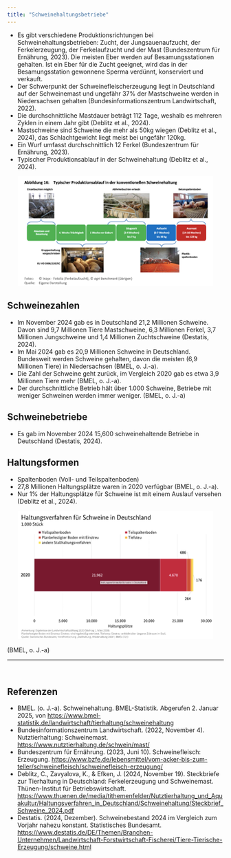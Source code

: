 ```yaml
---
title: "Schweinehaltungsbetriebe"
---
```



- Es gibt verschiedene Produktionsrichtungen bei Schweinehaltungsbetrieben: Zucht, der Jungsauenaufzucht, der Ferkelerzeugung, der Ferkelaufzucht und der Mast (Bundeszentrum für Ernährung, 2023). Die meisten Eber werden auf Besamungsstationen gehalten. Ist ein Eber für die Zucht geeignet, wird das in der Besamungsstation gewonnene Sperma verdünnt, konserviert und verkauft.
- Der Schwerpunkt der Schweinefleischerzeugung liegt in Deutschland auf der Schweinemast und ungefähr 37% der Mastschweine werden in Niedersachsen gehalten (Bundesinformationszentrum Landwirtschaft, 2022).
- Die durchschnittliche Mastdauer beträgt 112 Tage, weshalb es mehreren Zyklen in einem Jahr gibt (Deblitz et al., 2024).
- Mastschweine sind Schweine die mehr als 50kg wiegen (Deblitz et al., 2024), das Schlachtgewicht liegt meist bei ungefähr 120kg. 
- Ein Wurf umfasst durchschnittlich 12 Ferkel (Bundeszentrum für Ernährung, 2023).
- Typischer Produktionsablauf in der Schweinehaltung (Deblitz et al., 2024).

<p align="center">
  <img src="Produktionsverlauf-Schweinehaltung.png" alt="Produktionsverlauf Schweinehaltung" style="width:90%;">
</p>




## Schweinezahlen

- Im November 2024 gab es in Deutschland 21,2 Millionen Schweine. Davon sind 9,7 Millionen Tiere Mastschweine, 6,3 Millionen Ferkel, 3,7 Millionen Jungschweine und 1,4 Millionen Zuchtschweine (Destatis, 2024).
- Im Mai 2024 gab es 20,9 Millionen Schweine in Deutschland. Bundesweit werden Schweine gehalten, davon die meisten (6,9 Millionen Tiere) in Niedersachsen (BMEL, o. J.-a). 
- Die Zahl der Schweine geht zurück, im Vergleich 2020 gab es etwa 3,9 Millionen Tiere mehr (BMEL, o. J.-a).  
- Der durchschnittliche Betrieb hält über 1.000 Schweine, Betriebe mit weniger Schweinen werden immer weniger. (BMEL, o. J.-a)


## Schweinebetriebe

- Es gab im November 2024 15,600 schweinehaltende Betriebe in Deutschland (Destatis, 2024).


## Haltungsformen

- Spaltenboden (Voll- und Teilspaltenboden)
- 27,8 Millionen Haltungsplätze waren in 2020 verfügbar (BMEL, o. J.-a). 
- Nur 1% der Haltungsplätze für Schweine ist mit einem Auslauf versehen (Deblitz et al., 2024).

<p align="center">
  <img src="Haltungsverfahren-Schweine.png" alt="Haltungsverfahren Schweine" style="width:90%;">
</p>
(BMEL, o. J.-a)



<br>

---

<br> 

## Referenzen
- BMEL. (o. J.-a). Schweinehaltung. BMEL-Statistik. Abgerufen 2. Januar 2025, von https://www.bmel-statistik.de/landwirtschaft/tierhaltung/schweinehaltung
- Bundesinformationszentrum Landwirtschaft. (2022, November 4). Nutztierhaltung: Schweinemast. https://www.nutztierhaltung.de/schwein/mast/
- Bundeszentrum für Ernährung. (2023, Juni 10). Schweinefleisch: Erzeugung. https://www.bzfe.de/lebensmittel/vom-acker-bis-zum-teller/schweinefleisch/schweinefleisch-erzeugung/
- Deblitz, C., Zavyalova, K., & Efken, J. (2024, November 19). Steckbriefe zur Tierhaltung in Deutschland: Ferkelerzeugung und Schweinemast. Thünen-Institut für Betriebswirtschaft. https://www.thuenen.de/media/tithemenfelder/Nutztierhaltung_und_Aquakultur/Haltungsverfahren_in_Deutschland/Schweinehaltung/Steckbrief_Schweine_2024.pdf
- Destatis. (2024, Dezember). Schweinebestand 2024 im Vergleich zum Vorjahr nahezu konstant. Statistisches Bundesamt. https://www.destatis.de/DE/Themen/Branchen-Unternehmen/Landwirtschaft-Forstwirtschaft-Fischerei/Tiere-Tierische-Erzeugung/schweine.html

